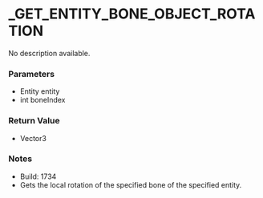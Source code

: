 # _GET_ENTITY_BONE_OBJECT_ROTATION

No description available.

### Parameters
* Entity entity
* int boneIndex

### Return Value
* Vector3

### Notes
* Build: 1734
* Gets the local rotation of the specified bone of the specified entity.

